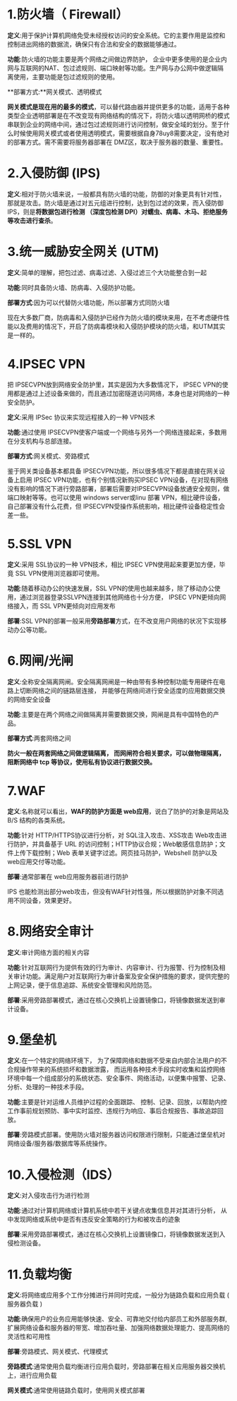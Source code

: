 # 1.防火墙（ Firewall）

**定义**:用于保护计算机网络免受未经授权访问的安全系统。它的主要作用是监控和控制进出网络的数据流，确保只有合法和安全的数据能够通过。

**功能**:防火墙的功能主要是两个网络之间做边界防护， 企业中更多使用的是企业内网与互联网的NAT、包过滤规则、端口映射等功能。生产网与办公网中做逻辑隔离使用，主要功能是包过滤规则的使用。

**部署方式:**网关模式、透明模式

**网关模式是现在用的最多的模式**，可以替代路由器并提供更多的功能，适用于各种类型企业透明部署是在不改变现有网络结构的情况下，将防火墙以透明网桥的模式串联到企业的网络中间，通过包过滤规则进行访问控制，做安全域的划分。至于什么时候使用网关模式或者使用透明模式，需要根据自身78uy8需要决定，没有绝对的部署方式。需不需要将服务器部署在 DMZ区，取决于服务器的数量、重要性。

# 2.入侵防御 (IPS)

**定义**:相对于防火墙来说，一般都具有防火墙的功能，防御的对象更具有针对性， 那就是攻击。防火墙是通过对五元组进行控制，达到包过滤的效果，而入侵防御 IPS，则是**将数据包进行检测 （深度包检测 DPI）对蠕虫、病毒、木马、拒绝服务等攻击进行查杀**。

# 3.统一威胁安全网关 (UTM)

**定义**:简单的理解，把包过滤、病毒过滤、入侵过滤三个大功能整合到一起

**功能**:同时具备防火墙、防病毒、入侵防护功能。

**部署方式**:因为可以代替防火墙功能，所以部署方式同防火墙

现在大多数厂商，防病毒和入侵防护已经作为防火墙的模块来用，在不考虑硬件性能以及费用的情况下，开启了防病毒模块和入侵防护模块的防火墙，和UTM其实是一样的。

# 4.IPSEC VPN

把 IPSECVPN放到网络安全防护里，其实是因为大多数情况下， IPSEC VPN的使用都是通过上述设备来做的，而且通过加密隧道访问网络，本身也是对网络的一种安全防护。

**定义**:采用 IPSec 协议来实现远程接入的一种 VPN技术

**功能**:通过使用 IPSECVPN使客户端或一个网络与另外一个网络连接起来，多数用在分支机构与总部连接。

**部署方式**:网关模式、旁路模式

鉴于网关类设备基本都具备 IPSECVPN功能，所以很多情况下都是直接在网关设备上启用 IPSEC VPN功能，也有个别情况新购买IPSEC VPN设备，在对现有网络没有影响的情况下进行旁路部署，部署后需要对IPSECVPN设备放通安全规则，做端口映射等等。也可以使用 windows server或linu 部署 VPN，相比硬件设备，自己部署没有什么花费，但 IPSECVPN受操作系统影响，相比硬件设备稳定性会差一些。

# 5.SSL VPN

**定义**:采用 SSL协议的一种 VPN技术，相比 IPSEC VPN使用起来要更加方便，毕竟 SSL VPN使用浏览器即可使用。

**功能**:随着移动办公的快速发展，SSL VPN的使用也越来越多，除了移动办公使用，通过浏览器登录SSLVPN连接到其他网络也十分方便， IPSEC VPN更倾向网络接入，而 SSL VPN更倾向对应用发布

**部署**:SSL VPN的部署一般采用**旁路部署**方式，在不改变用户网络的状况下实现移动办公等功能。

# 6.网闸/光闸

**定义**:全称安全隔离网闸。安全隔离网闸是一种由带有多种控制功能专用硬件在电路上切断网络之间的链路层连接， 并能够在网络间进行安全适度的应用数据交换的网络安全设备

**功能**:主要是在两个网络之间做隔离并需要数据交换，网闸是具有中国特色的产品。

**部署方式**:两套网络之间

**防火一般在两套网络之间做逻辑隔离， 而网闸符合相关要求，可以做物理隔离，阻断网络中 tcp 等协议，使用私有协议进行数据交换。**

# 7.WAF 

**定义**:名称就可以看出，**WAF的防护方面是 web应用**，说白了防护的对象是网站及 B/S 结构的各类系统。

**功能**:针对 HTTP/HTTPS协议进行分析，对 SQL注入攻击、XSS攻击 Web攻击进行防护，并具备基于 URL 的访问控制；HTTP协议合规；Web敏感信息防护；文件上传下载控制；Web 表单关键字过滤。网页挂马防护，Webshell 防护以及 web应用交付等功能。

**部署**:通常部署在 web应用服务器前进行防护

IPS 也能检测出部分web攻击，但没有WAF针对性强，所以根据防护对象不同选用不同设备，效果更好。

# 8.网络安全审计

**定义**:审计网络方面的相关内容

**功能**:针对互联网行为提供有效的行为审计、内容审计、行为报警、行为控制及相关审计功能。满足用户对互联网行为审计备案及安全保护措施的要求，提供完整的上网记录，便于信息追踪、系统安全管理和风险防范。

**部署**:采用旁路部署模式，通过在核心交换机上设置镜像口，将镜像数据发送到审计设备。

# 9.堡垒机

**定义**:在一个特定的网络环境下， 为了保障网络和数据不受来自内部合法用户的不合规操作带来的系统损坏和数据泄露， 而运用各种技术手段实时收集和监控网络环境中每一个组成部分的系统状态、安全事件、网络活动，以便集中报警、记录、分析、处理的一种技术手段。

**功能**:主要是针对运维人员维护过程的全面跟踪、 控制、记录、回放，以帮助内控工作事前规划预防、事中实时监控、违规行为响应、事后合规报告、事故追踪回放。

**部署**:旁路模式部署。使用防火墙对服务器访问权限进行限制，只能通过堡垒机对网络设备/服务器/数据库等系统操作。

# 10.入侵检测（IDS）

**定义**:对入侵攻击行为进行检测

**功能**:通过对计算机网络或计算机系统中若干关键点收集信息并对其进行分析， 从中发现网络或系统中是否有违反安全策略的行为和被攻击的迹象

**部署**:采用旁路部署模式，通过在核心交换机上设置镜像口，将镜像数据发送到入侵检测设备。

# 11.负载均衡

**定义**:将网络或应用多个工作分摊进行并同时完成，一般分为链路负载和应用负载 ( 服务器负载 )

**功能**:确保用户的业务应用能够快速、安全、可靠地交付给内部员工和外部服务群,扩展网络设备和服务器的带宽、增加吞吐量、加强网络数据处理能力、提高网络的灵活性和可用性

**部署**:旁路模式、网关模式、代理模式

**旁路模式**:通常使用负载均衡进行应用负载时，旁路部署在相关应用服务器交换机上，进行应用负载

**网关模式**:通常使用链路负载时，使用网关模式部署